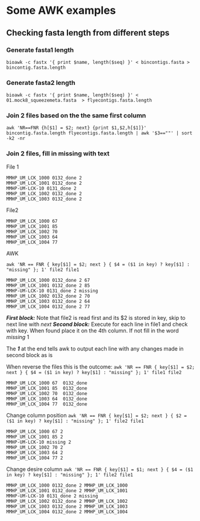 # Some AWK examples

## Checking fasta length from different steps


### Generate fasta1 length
`bioawk -c fastx '{ print $name, length($seq) }' < bincontigs.fasta > bincontig.fasta.length`

### Generate fasta2 length
`bioawk -c fastx '{ print $name, length($seq) }' < 01.mock8_squeezemeta.fasta  > flyecontigs.fasta.length`
 
### Join 2 files based on the the same first column
`awk 'NR==FNR {h[$1] = $2; next} {print $1,$2,h[$1]}' bincontig.fasta.length flyecontigs.fasta.length | awk '$3==""' | sort -k2 -nr`

### Join 2 files, fill in missing with text

File 1
```
MMHP_UM_LCK_1000 0132_done 2
MMHP_UM_LCK_1001 0132_done 2
MMHP-UM-LCK-10 0131_done 2
MMHP_UM_LCK_1002 0132_done 2
MMHP_UM_LCK_1003 0132_done 2
```
File2

```
MMHP_UM_LCK_1000 67
MMHP_UM_LCK_1001 85
MMHP_UM_LCK_1002 70
MMHP_UM_LCK_1003 64
MMHP_UM_LCK_1004 77
```
AWK

`awk 'NR == FNR { key[$1] = $2; next } { $4 = ($1 in key) ? key[$1] : "missing" }; 1' file2 file1`

```
MMHP_UM_LCK_1000 0132_done 2 67
MMHP_UM_LCK_1001 0132_done 2 85
MMHP-UM-LCK-10 0131_done 2 missing
MMHP_UM_LCK_1002 0132_done 2 70
MMHP_UM_LCK_1003 0132_done 2 64
MMHP_UM_LCK_1004 0132_done 2 77
```

***First block:*** Note that file2 is read first and its $2 is stored in key, skip to next line with *next*
***Second block:*** Execute for each line in file1 and check with key.
When found place it on the 4th column.
If not fill in the word *missing* 1

The ***1*** at the end tells awk to output each line with any changes made in second block as is

When reverse the files this is the outcome:
`awk 'NR == FNR { key[$1] = $2; next } { $4 = ($1 in key) ? key[$1] : "missing" }; 1' file1 file2`

```
MMHP_UM_LCK_1000 67  0132_done
MMHP_UM_LCK_1001 85  0132_done
MMHP_UM_LCK_1002 70  0132_done
MMHP_UM_LCK_1003 64  0132_done
MMHP_UM_LCK_1004 77  0132_done
```

Change column position
`awk 'NR == FNR { key[$1] = $2; next } { $2 = ($1 in key) ? key[$1] : "missing" }; 1' file2 file1`

```
MMHP_UM_LCK_1000 67 2
MMHP_UM_LCK_1001 85 2
MMHP-UM-LCK-10 missing 2
MMHP_UM_LCK_1002 70 2
MMHP_UM_LCK_1003 64 2
MMHP_UM_LCK_1004 77 2
```

Change desire column
`awk 'NR == FNR { key[$1] = $1; next } { $4 = ($1 in key) ? key[$1] : "missing" }; 1' file2 file1`

```
MMHP_UM_LCK_1000 0132_done 2 MMHP_UM_LCK_1000
MMHP_UM_LCK_1001 0132_done 2 MMHP_UM_LCK_1001
MMHP-UM-LCK-10 0131_done 2 missing
MMHP_UM_LCK_1002 0132_done 2 MMHP_UM_LCK_1002
MMHP_UM_LCK_1003 0132_done 2 MMHP_UM_LCK_1003
MMHP_UM_LCK_1004 0132_done 2 MMHP_UM_LCK_1004
```


